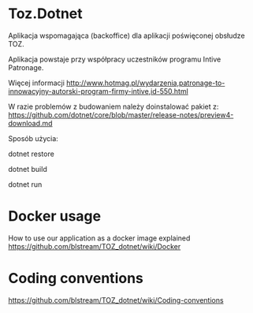# Toz.Dotnet

Aplikacja wspomagająca (backoffice) dla aplikacji poświęconej obsłudze TOZ.

Aplikacja powstaje przy współpracy uczestników programu Intive Patronage.

Więcej informacji
http://www.hotmag.pl/wydarzenia,patronage-to-innowacyjny-autorski-program-firmy-intive,id-550.html

W razie problemów z budowaniem należy doinstalować pakiet z:
https://github.com/dotnet/core/blob/master/release-notes/preview4-download.md


Sposób użycia:

dotnet restore

dotnet build

dotnet run

# Docker usage
How to use our application as a docker image explained
https://github.com/blstream/TOZ_dotnet/wiki/Docker


# Coding conventions
https://github.com/blstream/TOZ_dotnet/wiki/Coding-conventions

